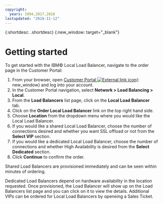 ```yaml
---
copyright:
  years: 1994,2017,2018
lastupdated: "2018-11-12"
---
```


{:shortdesc: .shortdesc}
{:new_window: target="_blank"}

# Getting started
To get started with the IBM© Local Load Balancer, navigate to the order page in the Customer Portal:

1. From your browser, open  [Customer Portal ![External link icon](../../icons/launch-glyph.svg "External link icon")](https://control.softlayer.com/){: new_window} and log into your account.
2. In the Customer Portal navigation, select **Network > Load Balancing > Local**.
3. From the **Load Balancers** list page, click on the **Local Load Balancer** tab.
4. Click on the **Order Local Load Balancer** link on the top right hand side.
5. Choose **Location** from the dropdown menu where you would like the Local Load Balancer.
6. If you would like a shared Local Load Balancer, choose the number of connections desired and whether you want SSL offload or not from the **Select VIP** section.
7. If you would like a dedicated Local Load Balancer, choose the number of connections and whether High Availability is desired from the **Select Dedicated** section.
8. Click **Continue** to confirm the order.

Shared Load Balancers are provisioned immediately and can be seen within minutes of ordering. 

Dedicated Load Balancers depend on hardware availability in the location requested. Once provisioned, the Load Balancer will show up on the Load Balancers list page and you can click on it to view the details. Additional VIPs can be ordered for Local Load Balancers by openeing a Sales Ticket.
